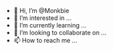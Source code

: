 - 👋 Hi, I’m @Monkbie
- 👀 I’m interested in ...
- 🌱 I’m currently learning ...
- 💞️ I’m looking to collaborate on ...
- 📫 How to reach me ...

<!---
Monkbie/Monkbie is a ✨ special ✨ repository because its `README.md` (this file) appears on your GitHub profile.
You can click the Preview link to take a look at your changes.
--->
